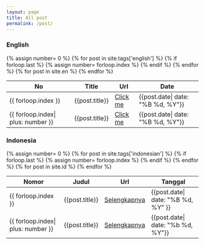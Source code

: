 ```yaml
---
layout: page
title: All post
permalink: /post/
---
```

<div class="row">
  <div class="col-xm-6 col-sm-6 col-md-6 col-lg-6">
    <div class="panel panel-primary">
      <div class="panel-heading">
        <h3 class="panel-title">English</h3>
      </div>
      <div class="panel-body">
        <table class="table table-striped table-hover">
          <thead>
            <tr>
              <th>No</th>
              <th>Title</th>
              <th>Url</th>
              <th>Date</th>
            </tr>
          </thead>
          <tbody>
            {% assign number= 0 %}
            {% for post in site.tags['english'] %}
            <tr>
              {% if forloop.last %} {% assign number= forloop.index %} {% endif %}
              <td>{{ forloop.index }}</td>
              <td>{{post.title}}</td>
              <td><a href="{{post.url}}">Click me</a></td>
              <td>{{post.date| date: "%B %d, %Y"}}</td>
            </tr>
            {% endfor %}
            {% for post in site.en %}
            <tr>
              <td>{{ forloop.index| plus: number }}</td>
              <td>{{post.title}}</td>
              <td><a href="{{post.url}}">Click me</a></td>
              <td>{{post.date| date: "%B %d, %Y"}}</td>
            </tr>
            {% endfor %}
          </tbody>
        </table>
      </div>
    </div>
  </div>

  <div class="col-xm-6 col-sm-6 col-md-6 col-lg-6">
    <div class="panel panel-danger">
      <div class="panel-heading">
        <h3 class="panel-title">Indonesia</h3>
      </div>
      <div class="panel-body">
        <table class="table table-striped table-hover">
          <thead>
            <tr>
              <th>Nomor</th>
              <th>Judul</th>
              <th>Url</th>
              <th>Tanggal</th>
            </tr>
          </thead>
          <tbody>
              {% assign number= 0 %}
              {% for post in site.tags['indonesian'] %}
              <tr>
                {% if forloop.last %} {% assign number= forloop.index %} {% endif %}
                <td>{{ forloop.index }}</td>
                <td>{{post.title}}</td>
                <td><a href="{{post.url}}">Selengkapnya</a></td>
                <td>{{post.date| date: "%B %d, %Y" }}</td>
              </tr>
              {% endfor %}
              {% for post in site.id %}
              <tr>
                <td>{{ forloop.index| plus: number }}</td>
                <td>{{post.title}}</td>
                <td><a href="{{post.url}}">Selengkapnya</a></td>
                <td>{{post.date| date: "%b %d, %Y"}}</td>
              </tr>
              {% endfor %}
          </tbody>
        </table>
      </div>
    </div>
  </div>
</div>
